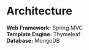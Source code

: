# Architecture
**Web Framework:** Spring MVC  
**Template Engine:** Thymeleaf  
**Database:** MongoDB
